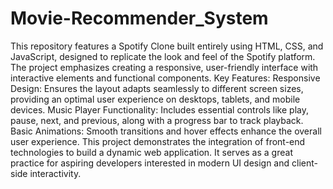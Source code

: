 # Movie-Recommender_System
This repository features a Spotify Clone built entirely using HTML, CSS, and JavaScript, designed to replicate the look and feel of the Spotify platform. The project emphasizes creating a responsive, user-friendly interface with interactive elements and functional components.
Key Features:
Responsive Design: Ensures the layout adapts seamlessly to different screen sizes, providing an optimal user experience on desktops, tablets, and mobile devices.
Music Player Functionality: Includes essential controls like play, pause, next, and previous, along with a progress bar to track playback.
Basic Animations: Smooth transitions and hover effects enhance the overall user experience.
This project demonstrates the integration of front-end technologies to build a dynamic web application. It serves as a great practice for aspiring developers interested in modern UI design and client-side interactivity.
